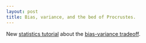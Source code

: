 ```yaml
---
layout: post
title: Bias, variance, and the bed of Procrustes.
---
```


New [statistics tutorial](https://seantrott.github.io/procrustean_models/) about the [bias-variance tradeoff](https://en.wikipedia.org/wiki/Bias%E2%80%93variance_tradeoff).